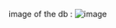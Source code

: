image of the db : 
![image](https://github.com/user-attachments/assets/8ae6b549-9647-4506-a5a1-fe587d2d797c)
